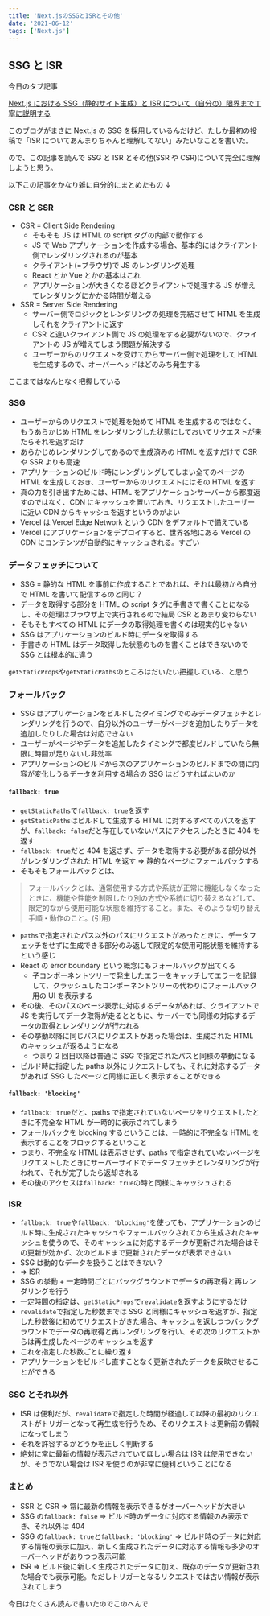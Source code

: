 ```yaml
---
title: 'Next.jsのSSGとISRとその他'
date: '2021-06-12'
tags: ['Next.js']
---
```


## SSG と ISR

今日のタブ記事

[Next.js における SSG（静的サイト生成）と ISR について（自分の）限界まで丁寧に説明する](https://qiita.com/thesugar/items/47ec3d243d00ddd0b4ed)

このブログがまさに Next.js の SSG を採用しているんだけど、たしか最初の投稿で「ISR についてあんまりちゃんと理解してない」みたいなことを書いた。

ので、この記事を読んで SSG と ISR とその他(SSR や CSR)について完全に理解しようと思う。

以下この記事をかなり雑に自分的にまとめたもの ↓

### CSR と SSR

- CSR = Client Side Rendering
  - そもそも JS は HTML の script タグの内部で動作する
  - JS で Web アプリケーションを作成する場合、基本的にはクライアント側でレンダリングされるのが基本
  - クライアント(=ブラウザ)で JS のレンダリング処理
  - React とか Vue とかの基本はこれ
  - アプリケーションが大きくなるほどクライアントで処理する JS が増えてレンダリングにかかる時間が増える
- SSR = Server Side Rendering
  - サーバー側でロジックとレンダリングの処理を完結させて HTML を生成しそれをクライアントに返す
  - CSR と違いクライアント側で JS の処理をする必要がないので、クライアントの JS が増えてしまう問題が解決する
  - ユーザーからのリクエストを受けてからサーバー側で処理をして HTML を生成するので、オーバーヘッドはどのみち発生する

ここまではなんとなく把握している

### SSG

- ユーザーからのリクエストで処理を始めて HTML を生成するのではなく、もうあらかじめ HTML をレンダリングした状態にしておいてリクエストが来たらそれを返すだけ
- あらかじめレンダリングしてあるので生成済みの HTML を返すだけで CSR や SSR よりも高速
- アプリケーションのビルド時にレンダリングしてしまい全てのページの HTML を生成しておき、ユーザーからのリクエストにはその HTML を返す
- 真の力を引き出すためには、HTML をアプリケーションサーバーから都度返すのではなく、CDN にキャッシュを置いておき、リクエストしたユーザーに近い CDN からキャッシュを返すというのがよい
- Vercel は Vercel Edge Network という CDN をデフォルトで備えている
- Vercel にアプリケーションをデプロイすると、世界各地にある Vercel の CDN にコンテンツが自動的にキャッシュされる。すごい

### データフェッチについて

- SSG = 静的な HTML を事前に作成することであれば、それは最初から自分で HTML を書いて配信するのと同じ？
- データを取得する部分を HTML の script タグに手書きで書くことになるし、その処理はブラウザ上で実行されるので結局 CSR とあまり変わらない
- そもそもすべての HTML にデータの取得処理を書くのは現実的じゃない
- SSG はアプリケーションのビルド時にデータを取得する
- 手書きの HTML はデータ取得した状態のものを書くことはできないので SSG とは根本的に違う

`getStaticProps`や`getStaticPaths`のところはだいたい把握している、と思う

### フォールバック

- SSG はアプリケーションをビルドしたタイミングでのみデータフェッチとレンダリングを行うので、自分以外のユーザーがページを追加したりデータを追加したりした場合は対応できない
- ユーザーがページやデータを追加したタイミングで都度ビルドしていたら無限に時間が足りないし非効率
- アプリケーションのビルドから次のアプリケーションのビルドまでの間に内容が変化しうるデータを利用する場合の SSG はどうすればよいのか

#### `fallback: true`

- `getStaticPaths`で`fallback: true`を返す
- `getStaticPaths`はビルドして生成する HTML に対するすべてのパスを返すが、`fallback: false`だと存在していないパスにアクセスしたときに 404 を返す
- `fallback: true`だと 404 を返さず、データを取得する必要がある部分以外がレンダリングされた HTML を返す => 静的なページにフォールバックする
- そもそもフォールバックとは、

> フォールバックとは、通常使用する方式や系統が正常に機能しなくなったときに、機能や性能を制限したり別の方式や系統に切り替えるなどして、限定的ながら使用可能な状態を維持すること。また、そのような切り替え手順・動作のこと。(引用)

- `paths`で指定されたパス以外のパスにリクエストがあったときに、データフェッチをせずに生成できる部分のみ返して限定的な使用可能状態を維持するという感じ
- React の error boundary という概念にもフォールバックが出てくる
  - 子コンポーネントツリーで発生したエラーをキャッチしてエラーを記録して、クラッシュしたコンポーネントツリーの代わりにフォールバック用の UI を表示する
- その後、そのパスのページ表示に対応するデータがあれば、クライアントで JS を実行してデータ取得が走るとともに、サーバーでも同様の対応するデータの取得とレンダリングが行われる
- その挙動以降に同じパスにリクエストがあった場合は、生成された HTML のキャッシュが返るようになる
  - つまり 2 回目以降は普通に SSG で指定されたパスと同様の挙動になる
- ビルド時に指定した paths 以外にリクエストしても、それに対応するデータがあれば SSG したページと同様に正しく表示することができる

#### `fallback: 'blocking'`

- `fallback: true`だと、paths で指定されていないページをリクエストしたときに不完全な HTML が一時的に表示されてしまう
- フォールバックを blocking するということは、一時的に不完全な HTML を表示することをブロックするということ
- つまり、不完全な HTML は表示させず、paths で指定されていないページをリクエストしたときにサーバーサイドでデータフェッチとレンダリングが行われて、それが完了したら返却される
- その後のアクセスは`fallback: true`の時と同様にキャッシュされる

### ISR

- `fallback: true`や`fallback: 'blocking'`を使っても、アプリケーションのビルド時に生成されたキャッシュやフォールバックされてから生成されたキャッシュを使うので、そのキャッシュに対応するデータが更新された場合はその更新が効かず、次のビルドまで更新されたデータが表示できない
- SSG は動的なデータを扱うことはできない？
- => ISR
- SSG の挙動 + 一定時間ごとにバックグラウンドでデータの再取得と再レンダリングを行う
- 一定時間の指定は、`getStaticProps`で`revalidate`を返すようにするだけ
- `revalidate`で指定した秒数までは SSG と同様にキャッシュを返すが、指定した秒数後に初めてリクエストがきた場合、キャッシュを返しつつバックグラウンドでデータの再取得と再レンダリングを行い、その次のリクエストからは再生成したページのキャッシュを返す
- これを指定した秒数ごとに繰り返す
- アプリケーションをビルドし直すことなく更新されたデータを反映させることができる

### SSG とそれ以外

- ISR は便利だが、`revalidate`で指定した時間が経過して以降の最初のリクエストがトリガーとなって再生成を行うため、そのリクエストは更新前の情報になってしまう
- それを許容するかどうかを正しく判断する
- 絶対に常に最新の情報が表示されていてほしい場合は ISR は使用できないが、そうでない場合は ISR を使うのが非常に便利ということになる

### まとめ

- SSR と CSR => 常に最新の情報を表示できるがオーバーヘッドが大きい
- SSG の`fallback: false` => ビルド時のデータに対応する情報のみ表示でき、それ以外は 404
- SSG の`fallback: true`と`fallback: 'blocking'` => ビルド時のデータに対応する情報の表示に加え、新しく生成されたデータに対応する情報も多少のオーバーヘッドがありつつ表示可能
- ISR => ビルド後に新しく生成されたデータに加え、既存のデータが更新された場合でも表示可能。ただしトリガーとなるリクエストでは古い情報が表示されてしまう

今日はたくさん読んで書いたのでこのへんで
